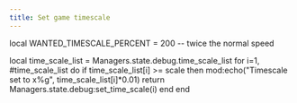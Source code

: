 ```yaml
---
title: Set game timescale
---
```


local WANTED_TIMESCALE_PERCENT = 200 -- twice the normal speed

local time_scale_list = Managers.state.debug.time_scale_list
for i=1, #time_scale_list do
    if time_scale_list[i] >= scale then
        mod:echo("Timescale set to x%g", time_scale_list[i]*0.01)
        return Managers.state.debug:set_time_scale(i)
    end
end
